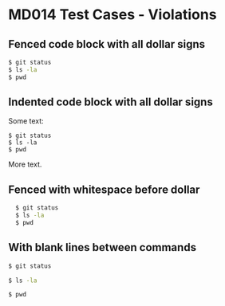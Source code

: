 # MD014 Test Cases - Violations

## Fenced code block with all dollar signs

```bash
$ git status
$ ls -la
$ pwd
```

## Indented code block with all dollar signs

Some text:

    $ git status
    $ ls -la
    $ pwd

More text.

## Fenced with whitespace before dollar

```sh
  $ git status
  $ ls -la
  $ pwd
```

## With blank lines between commands

```bash
$ git status

$ ls -la

$ pwd
```